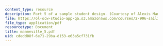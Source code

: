 ```yaml
---
content_type: resource
description: Part 5 of a sample student design. (Courtesy of Alexis Manneville.)
file: https://ol-ocw-studio-app-qa.s3.amazonaws.com/courses/2-996-sailing-yacht-design-13-734-fall-2003/cdedd08f6e7129bad153e63a5cf731fb_manneville_5.pdf
file_type: application/pdf
resourcetype: Document
title: manneville_5.pdf
uid: cdedd08f-6e71-29ba-d153-e63a5cf731fb
---
```

